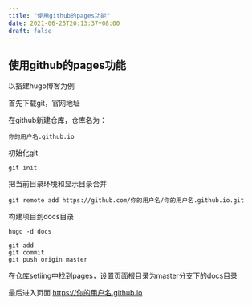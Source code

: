 ```yaml
---
title: "使用github的pages功能"
date: 2021-06-25T20:13:37+08:00
draft: false
---
```


## 使用github的pages功能

以搭建hugo博客为例

首先下载git，官网地址

在github新建仓库，仓库名为： 
```
你的用户名.github.io
```

初始化git
```
git init
```

把当前目录环境和显示目录合并
```
git remote add https://github.com/你的用户名/你的用户名.github.io.git
```
构建项目到docs目录
```
hugo -d docs
```

```
git add
git commit
git push origin master
```

在仓库setiing中找到pages，设置页面根目录为master分支下的docs目录

最后进入页面
https://你的用户名.github.io
